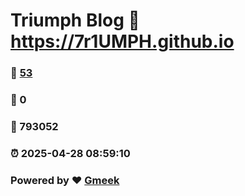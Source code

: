 # Triumph Blog :link: https://7r1UMPH.github.io 
### :page_facing_up: [53](https://7r1UMPH.github.io/tag.html) 
### :speech_balloon: 0 
### :hibiscus: 793052 
### :alarm_clock: 2025-04-28 08:59:10 
### Powered by :heart: [Gmeek](https://github.com/Meekdai/Gmeek)
